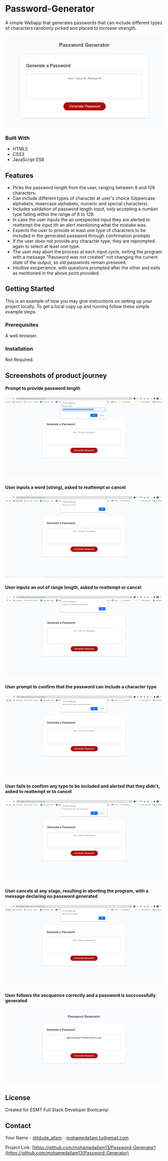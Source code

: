 # Password-Generator
A simple Webapp that generates passwords that can include different types of characters randomly picked and placed to increase strength.

![Product screenshot](./assets/images/screenshots/screenshot1.JPG)

### Built With

* HTML5
* CSS3
* JavaScript ES6

## Features

- Picks the password length from the user, ranging between 8 and 128 characters.
- Can include different types of character at user's choice (Uppercase alphabets, lowercase alphabets, numeric and special characters).
- Includes validation of password length input, only accepting a number type falling within the range of 8 to 128.
- In case the user inputs the an unexpected input they are alerted to reattempt the input ith an alert mentioning what the mistake was.
- Expects the user to provide at least one type of characters to be included in the generated password through confirmation prompts
- If the user does not provide any character type, they are reprompted again to select at least one type.
- The user may abort the process at each input cycle, exiting the program with a message "Password was not created" not changing the current state of the output, so old passwords remain preseved.
- Intuitive excperience, with questions prompted after the other and exits as mentioned in the above point provided.

## Getting Started

This is an example of how you may give instructions on setting up your project locally.
To get a local copy up and running follow these simple example steps.

### Prerequisites

A web browser.

### Installation

Not Required.

## Screenshots of product journey

#### Prompt to provide password length

![Prompt to provide password length](./assets/images/screenshots/screenshot2.JPG)

#### User inputs a word (string), asked to reattempt or cancel

![User inputs a string](./assets/images/screenshots/screenshot3.JPG)

#### User inputs an out of range length, asked to reattempt or cancel

![User inputs an out of range length](./assets/images/screenshots/screenshot4.JPG)

#### User prompt to confirm that the password can include a character type

![User prompt to confirm that the password can include a character type](./assets/images/screenshots/screenshot6.JPG)

#### User fails to confirm any type to be included and alerted that they didn't, asked to reattempt or to cancel

![User fails to confirm](./assets/images/screenshots/screenshot7.JPG)

#### User cancels at any stage, resulting in aborting the program, with a message declaring no password generated

![User aborts](./assets/images/screenshots/screenshot5.JPG)

#### User follows the secquence correctly and a password is succcessfully generated

![Successful attempt](./assets/images/screenshots/screenshot8.JPG)

## License

Created for ESMT Full Stack Developer Bootcamp

## Contact

Your Name - [@tdude_allam](https://twitter.com/Dude_Allam) - mohamedallam.tu@gmail.com

Project Link: [https://github.com/mohamedallam13/Password-Generator](https://github.com/mohamedallam13/Password-Generator)
